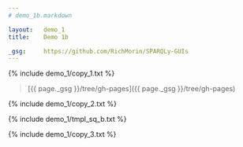 ```yaml
---
# demo_1b.markdown

layout:   demo_1
title:    Demo 1b

_gsg:     https://github.com/RichMorin/SPARQLy-GUIs
---
```


{% include demo_1/copy_1.txt %}

> [{{ page._gsg }}/tree/gh-pages]({{ page._gsg }}/tree/gh-pages)

{% include demo_1/copy_2.txt %}

{% include demo_1/tmpl_sq_b.txt %}

{% include demo_1/copy_3.txt %}
